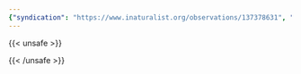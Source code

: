 ```yaml
---
{"syndication": "https://www.inaturalist.org/observations/137378631", "date": "2022-10-02T16:13:08-04:00", "taxon": {"name": "Vitis riparia", "common_name": "riverbank grape"}, "quality_grade": "research", "identifications_most_agree": true, "species_guess": "riverbank grape", "identifications_most_disagree": false, "captive": false, "project_ids": [4034], "community_taxon_id": 119936, "geojson": {"type": "Point", "coordinates": [-75.2068819444, 43.1109336111]}, "owners_identification_from_vision": true, "identifications_count": 1, "obscured": false, "num_identification_agreements": 1, "num_identification_disagreements": 0, "place_guess": "Utica, NY, USA", "photos": [{"id": 234621489, "license_code": "cc-by-nc", "original_dimensions": {"width": 1536, "height": 2048}, "url": "https://inaturalist-open-data.s3.amazonaws.com/photos/234621489/square.jpeg", "attribution": "(c) Brandon Rozek, some rights reserved (CC BY-NC)", "flags": []}, {"id": 234621511, "license_code": "cc-by-nc", "original_dimensions": {"width": 1536, "height": 2048}, "url": "https://inaturalist-open-data.s3.amazonaws.com/photos/234621511/square.jpeg", "attribution": "(c) Brandon Rozek, some rights reserved (CC BY-NC)", "flags": []}]}
---
```

{{< unsafe >}}

{{< /unsafe >}}
